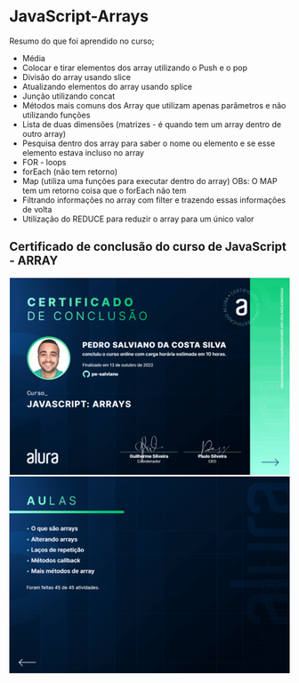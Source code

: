 # JavaScript-Arrays

Resumo do que foi aprendido no curso;

- Média
- Colocar e tirar elementos dos array utilizando o Push e o pop
- Divisão do array usando slice
- Atualizando elementos do array usando splice
- Junção utilizando concat
- Métodos mais comuns dos Array que utilizam apenas parâmetros e não utilizando funções
- Lista de duas dimensões (matrizes - é quando tem um array dentro de outro array)
- Pesquisa dentro dos array para saber o nome ou elemento e se esse elemento estava incluso no array
- FOR - loops 
- forEach (não tem retorno)
- Map (utiliza uma funções para executar dentro do array) OBs: O MAP tem um retorno coisa que o forEach não tem 
- Filtrando informações no array com filter e trazendo essas informações de volta
- Utilização do REDUCE para reduzir o array para um único valor


## Certificado de conclusão do curso de JavaScript - ARRAY
![frente](https://github.com/pe-salviano/JavaScript-Arrays/blob/main/imagens/certificado-frente.png)
![verso](https://github.com/pe-salviano/JavaScript-Arrays/blob/main/imagens/certificado-verso.png)
